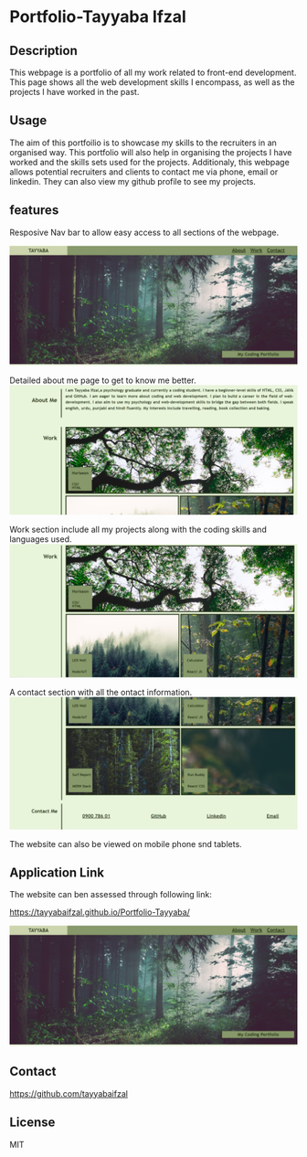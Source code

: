 # Portfolio-Tayyaba Ifzal

## Description
This webpage is a portfolio of all my work related to front-end development. This page shows all the web development skills I encompass, as well as the projects I have worked in the past.

## Usage
The aim of this portfoilio is to showcase my skills to the recruiters in an organised way. This portfolio will also help in organising the projects I have worked and the skills sets used for the projects. Additionaly, this webpage allows potential recruiters and clients to contact me via phone, email or linkedin. They can also view my github profile to see my projects.

## features
Resposive Nav bar to allow easy access to all sections of the webpage.


<img src="assets/images/Screenshot (290).png">


Detailed about me page to get to know me better.
<img src="assets/images/Screenshot (291).png">



Work section include all my projects along with the coding skills and languages used.
<img src="assets/images/Screenshot (292).png">



A contact section with all the ontact information.
<img src="assets/images/Screenshot (294).png">


The website can also be viewed on mobile phone snd tablets. 

## Application Link
The website can ben assessed through following link:

https://tayyabaifzal.github.io/Portfolio-Tayyaba/



<img src="assets/images/Screenshot (290).png">


## Contact
https://github.com/tayyabaifzal

## License
MIT
